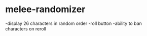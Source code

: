# melee-randomizer

-display 26 characters in random order
-roll button
-ability to ban characters on reroll
